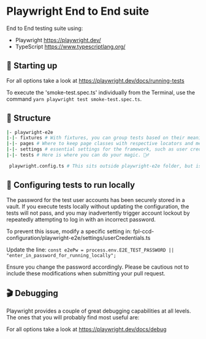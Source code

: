 # Playwright End to End suite

End to End testing suite using:

- Playwright https://playwright.dev/
- TypeScript https://www.typescriptlang.org/

## 🤖 Starting up

For all options take a look at https://playwright.dev/docs/running-tests

To execute the 'smoke-test.spec.ts' individually from the Terminal, use the command `yarn playwright test smoke-test.spec.ts`.

## 📁 Structure

```sh
|- playwright-e2e
|-|- fixtures # With fixtures, you can group tests based on their meaning, instead of their common setup.
|-|- pages # Where to keep page classes with respective locators and methods. We utilise POM (Page Object Modeling).
|-|- settings # essential settings for the framework, such as user credentials and URLs.
|-|- tests # Here is where you can do your magic. 🧙‍♂️

 playwright.config.ts # This sits outside playwright-e2e folder, but is the config file for playwright only tests.
```

## 🔐 Configuring tests to run locally

The password for the test user accounts has been securely stored in a vault. If you execute tests locally without updating the configuration, the tests will not pass, and you may inadvertently trigger account lockout by repeatedly attempting to log in with an incorrect password.

To prevent this issue, modify a specific setting in:
fpl-ccd-configuration/playwright-e2e/settings/userCredentials.ts

Update the line:
`const e2ePw = process.env.E2E_TEST_PASSWORD || "enter_in_password_for_running_locally";`

Ensure you change the password accordingly. Please be cautious not to include these modifications when submitting your pull request.

## 🎬 Debugging

Playwright provides a couple of great debugging capabilities at all levels. The ones that you will probably find most useful are:

For all options take a look at https://playwright.dev/docs/debug
